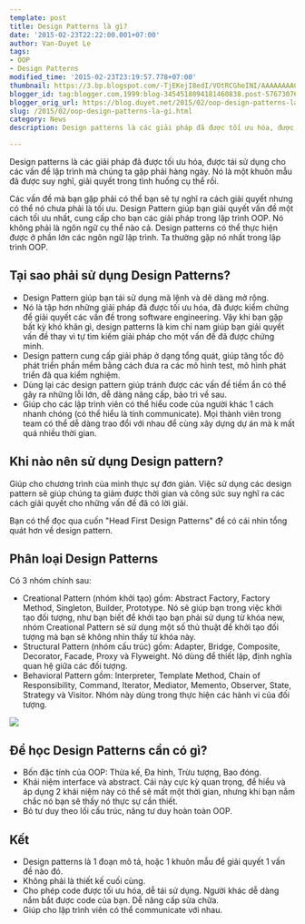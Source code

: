 ```yaml
---
template: post
title: Design Patterns là gì?
date: '2015-02-23T22:22:00.001+07:00'
author: Van-Duyet Le
tags:
- OOP
- Design Patterns
modified_time: '2015-02-23T23:19:57.778+07:00'
thumbnail: https://3.bp.blogspot.com/-TjEKejI8edI/VOtRCGheINI/AAAAAAAACKA/7BihROVk8WM/s1600/Abstract_Factory_example1-2x.png
blogger_id: tag:blogger.com,1999:blog-3454518094181460838.post-5767307668074598669
blogger_orig_url: https://blog.duyet.net/2015/02/oop-design-patterns-la-gi.html
slug: /2015/02/oop-design-patterns-la-gi.html
category: News
description: Design patterns là các giải pháp đã được tối ưu hóa, được tái sử dụng cho các vấn đề lập trình mà chúng ta gặp phải hàng ngày. Nó là một khuôn mẫu đã được suy nghĩ, giải quyết trong tình huống cụ thể rồi.

---
```


Design patterns là các giải pháp đã được tối ưu hóa, được tái sử dụng cho các vấn đề lập trình mà chúng ta gặp phải hàng ngày. Nó là một khuôn mẫu đã được suy nghĩ, giải quyết trong tình huống cụ thể rồi.

Các vấn đề mà bạn gặp phải có thể bạn sẽ tự nghĩ ra cách giải quyết nhưng có thể nó chưa phải là tối ưu. Design Pattern giúp bạn giải quyết vấn đề một cách tối ưu nhất, cung cấp cho bạn các giải pháp trong lập trình OOP.
Nó không phải là ngôn ngữ cụ thể nào cả. Design patterns có thể thực hiện được ở phần lớn các ngôn ngữ lập trình. Ta thường gặp nó nhất trong lập trình OOP.

## Tại sao phải sử dụng Design Patterns? ##

- Design Pattern giúp bạn tái sử dụng mã lệnh và dẽ dàng mở rộng.
- Nó là tập hơn những giải pháp đã được tối ưu hóa, đã được kiểm chứng để giải quyết các vấn đề trong software engineering. Vậy khi bạn gặp bất kỳ khó khăn gì, design patterns là kim chỉ nam giúp bạn giải quyết vấn đề thay vì tự tìm kiếm giải pháp cho một vấn đề đã được chứng minh.
- Design pattern cung cấp giải pháp ở dạng tổng quát, giúp tăng tốc độ phát triển phần mềm bằng cách đưa ra các mô hình test, mô hình phát triển đã qua kiểm nghiệm. 
- Dùng lại các design pattern giúp tránh được các vấn đề tiềm ẩn có thể gây ra những lỗi lớn, dễ dàng nâng cấp, bảo trì về sau.
- Giúp cho các lập trình viên có thể hiểu code của người khác 1 cách nhanh chóng (có thể hiểu là tính communicate). Mọi thành viên trong team có thể dễ dàng trao đổi với nhau để cùng xây dựng dự án mà k mất quá nhiều thời gian.

## Khi nào nên sử dụng Design pattern? ##

Giúp cho chương trình của mình thực sự đơn giản. Việc sử dụng các design pattern sẽ giúp chúng ta giảm được thời gian và công sức suy nghĩ ra các cách giải quyết cho những vấn đề đã có lời giải. 

Bạn có thể đọc qua cuốn "Head First Design Patterns" để có cái nhìn tổng quát hơn về design pattern.

##   Phân loại Design Patterns  ##

  Có 3 nhóm chính sau:

- Creational Pattern (nhóm khởi tạo) gồm: Abstract Factory, Factory Method, Singleton, Builder, Prototype. Nó sẽ giúp bạn trong việc khởi tạo đối tượng, như bạn biết để khởi tạo bạn phải sử dụng từ khóa new, nhóm Creational Pattern sẽ sử dụng một số thủ thuật để khởi tạo đối tượng mà bạn sẽ không nhìn thấy từ khóa này.
- Structural Pattern (nhóm cấu trúc) gồm: Adapter, Bridge, Composite, Decorator, Facade, Proxy và Flyweight. Nó dùng để thiết lập, định nghĩa quan hệ giữa các đối tượng.
- Behavioral Pattern gồm: Interpreter, Template Method, Chain of Responsibility, Command, Iterator, Mediator, Memento, Observer, State, Strategy và Visitor. Nhóm này dùng trong thực hiện các hành vi của đối tượng.

![](https://3.bp.blogspot.com/-TjEKejI8edI/VOtRCGheINI/AAAAAAAACKA/7BihROVk8WM/s1600/Abstract_Factory_example1-2x.png)

## Để học Design Patterns cần có gì? ##

- Bốn đặc tính của OOP: Thừa kế, Đa hình, Trừu tượng, Bao đóng.
- Khái niệm interface và abstract. Cái này cực kỳ quan trọng, để hiểu và áp dụng 2 khái niệm này có thể sẽ mất một thời gian, nhưng khi bạn nắm chắc nó bạn sẽ thấy nó thực sự cần thiết.
- Bỏ tư duy theo lối cấu trúc, nâng tư duy hoàn toàn OOP.

## Kết  ##

- Design patterns là 1 đoạn mô tả, hoặc 1 khuôn mẫu để giải quyết 1 vấn đề nào đó.
- Không phải là thiết kế cuối cùng. 
- Cho phép code được tối ưu hóa, dễ tái sử dụng. Người khác dễ dàng nắm bắt được code của bạn. Dễ nâng cấp sửa chữa.
- Giúp cho lập trình viên có thể communicate với nhau. 
